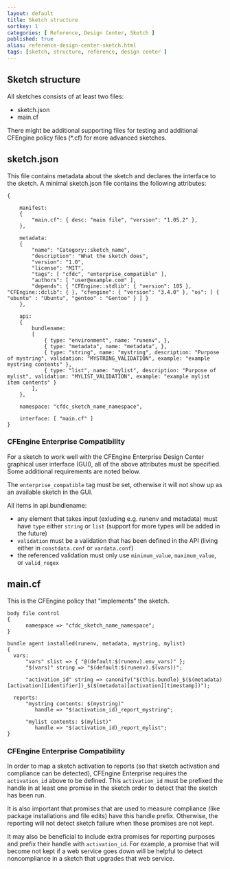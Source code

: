 ```yaml
---
layout: default
title: Sketch structure
sortkey: 1
categories: [ Reference, Design Center, Sketch ]
published: true
alias: reference-design-center-sketch.html
tags: [sketch, structure, reference, design center ]
---
```


## Sketch structure

All sketches consists of at least two files:

* sketch.json
* main.cf

There might be additional supporting files for testing and additional CFEngine policy files (*.cf) for more advanced sketches.

## sketch.json

This file contains metadata about the sketch and declares the interface to the sketch.
A minimal sketch.json file contains the following attributes:

````
{

    manifest:
    {
        "main.cf": { desc: "main file", "version": "1.05.2" },
    },

    metadata:
    {
        "name": "Category::sketch_name",
        "description": "What the sketch does",
        "version": "1.0",
        "license": "MIT",
        "tags": [ "cfdc", "enterprise_compatible" ],
        "authors": [ "user@example.com" ],
        "depends": { "CFEngine::stdlib": { "version": 105 }, "CFEngine::dclib": { }, "cfengine": { "version": "3.4.0" }, "os": [ { "ubuntu" : "Ubuntu", "gentoo" : "Gentoo" } ] }
    },

    api:
    {
        bundlename:
        [
            { type: "environment", name: "runenv", },
            { type: "metadata", name: "metadata", },
            { type: "string", name: "mystring", description: "Purpose of mystring", validation: "MYSTRING_VALIDATION", example: "example mystring contents" },
            { type: "list", name: "mylist", description: "Purpose of mylist", validation: "MYLIST_VALIDATION", example: "example mylist item contents" }
        ],
    },

    namespace: "cfdc_sketch_name_namespace",

    interface: [ "main.cf" ]
}
````

### CFEngine Enterprise Compatibility

For a sketch to work well with the CFEngine Enterprise Design Center graphical user interface (GUI), all of the above attributes must be specified. Some additional requirements are noted below.

The `enterprise_compatible` tag must be set, otherwise it will not show up as an available sketch in the GUI.

All items in api.bundlename:

* any element that takes input (exluding e.g. runenv and metadata) must have `type` either `string` or `list` (support for more types will be added in the future)
* `validation` must be a validation that has been defined in the API (living either in `constdata.conf` or `vardata.conf`)
* the referenced validation must only use `minimum_value`, `maximum_value`, or `valid_regex`


## main.cf

This is the CFEngine policy that "implements" the sketch.

````
body file control
{
      namespace => "cfdc_sketch_name_namespace";
}

bundle agent installed(runenv, metadata, mystring, mylist)
{
  vars:
      "vars" slist => { "@(default:$(runenv).env_vars)" };
      "$(vars)" string => "$(default:$(runenv).$(vars))";

      "activation_id" string => canonify("$(this.bundle)_$($(metadata)[activation][identifier])_$($(metadata)[activation][timestamp])");

  reports:
      "mystring contents: $(mystring)"
         handle => "$(activation_id)_report_mystring";

      "mylist contents: $(mylist)"
         handle => "$(activation_id)_report_mylist";
}
````

### CFEngine Enterprise Compatibility

In order to map a sketch activation to reports (so that sketch activation and compliance can be detected),
CFEngine Enterprise requires the `activation_id` above to be defined. This `activation_id` must be prefixed
the handle in at least one promise in the sketch order to detect that the sketch has been run.

It is also important that promises that are used to measure compliance (like package installations and file edits)
have this handle prefix. Otherwise, the reporting will not detect sketch failure when these promises are not kept.

It may also be beneficial to include extra promises for reporting purposes and prefix their handle with `activation_id`.
For example, a promise that will become not kept if a web service goes down will be helpful to detect noncompliance
in a sketch that upgrades that web service.